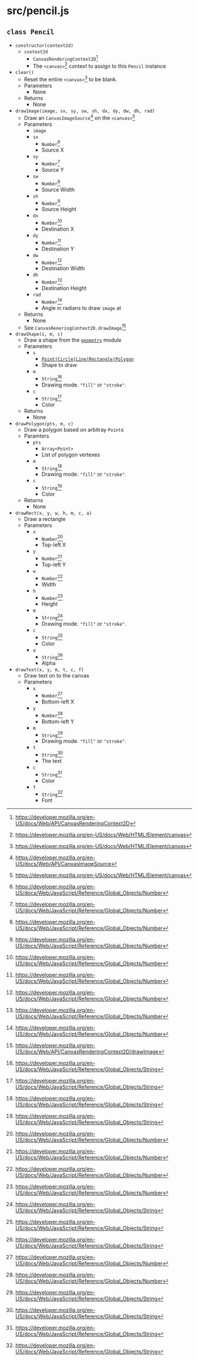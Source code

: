 # src/pencil.js

[^1]: https://developer.mozilla.org/en-US/docs/Web/API/CanvasRenderingContext2D
[^2]: https://developer.mozilla.org/en-US/docs/Web/HTML/Element/canvas
[^3]: https://developer.mozilla.org/en-US/docs/Web/API/CanvasImageSource
[^4]: https://developer.mozilla.org/en-US/docs/Web/JavaScript/Reference/Global_Objects/Number
[^5]: https://developer.mozilla.org/en-US/docs/Web/API/CanvasRenderingContext2D/drawImage
[^6]: https://developer.mozilla.org/en-US/docs/Web/JavaScript/Reference/Global_Objects/String

## `class Pencil`
-  `constructor(context2d)`
    - `context2d`
        - `CanvasRenderingContext2D`[^1]
        - The `<canvas>`[^2] context to assign to this `Pencil` instance
- `clear()`
    - Reset the entire `<canvas>`[^2] to be blank.
    - Parameters
        - None
    - Returns
        - None
- `drawImage(image, sx, sy, sw, sh, dx, dy, dw, dh, rad)`
    - Draw an `CanvasImageSource`[^3] on the `<canvas>`[^2]
    - Parameters
        - `image`
        - `sx`
            - `Number`[^4]
            - Source X
        - `sy`
            - `Number`[^4]
            - Source Y
        - `sw`
            - `Number`[^4]
            - Source Width
        - `sh`
            - `Number`[^4]
            - Source Height
        - `dx`
            - `Number`[^4]
            - Destination X
        - `dy`
            - `Number`[^4]
            - Destination Y
        - `dw`
            - `Number`[^4]
            - Destination Width
        - `dh`
            - `Number`[^4]
            - Destination Height
        - `rad`
            - `Number`[^4]
            - Angle in radians to draw `image` at
    - Returns
        - None
    - See `CanvasReneringContext2D.drawImage`[^5]
- `drawShape(s, m, c)`
    - Draw a shape from the [`geometry`](geometry.md) module
    - Parameters
        - `s`
            - [`Point|Circle|Line|Rectangle|Polygon`](geometry.md)
            - Shape to draw
        - `m`
            - `String`[^6]
            - Drawing mode. `"fill"` or `"stroke"`.
        - `c`
            - `String`[^6]
            - Color
    - Returns
        - None
- `drawPolygon(pts, m, c)`
    - Draw a polygon based on arbitray `Point`s
    - Paramters
        - `pts`
            - `Array<Point>`
            - List of polygon vertexes
        - `m`
            - `String`[^6]
            - Drawing mode. `"fill"` or `"stroke"`.
        - `c`
            - `String`[^6]
            - Color
    - Returns
        - None
- `drawRect(x, y, w, h, m, c, a)`
    - Draw a rectangle
    - Parameters
        - `x`
            - `Number`[^4]
            - Top-left X
        - `y`
            - `Number`[^4]
            - Top-left Y
        - `w`
            - `Number`[^4]
            - Width
        - `h`
            - `Number`[^4]
            - Height
        - `m`
            - `String`[^6]
            - Drawing mode. `"fill"` or `"stroke"`.
        - `c`
            - `String`[^6]
            - Color
        - `a`
            - `String`[^6]
            - Alpha
- `drawText(x, y, m, t, c, f)`
    - Draw text on to the canvas
    - Parameters
        - `x`
            - `Number`[^4]
            - Bottom-left X
        - `y`
            - `Number`[^4]
            - Bottom-left Y
        - `m`
            - `String`[^6]
            - Drawing mode. `"fill"` or `"stroke"`.
        - `t`
            - `String`[^6]
            - The text
        - `c`
            - `String`[^6]
            - Color
        - `f`
            - `String`[^6]
            - Font
